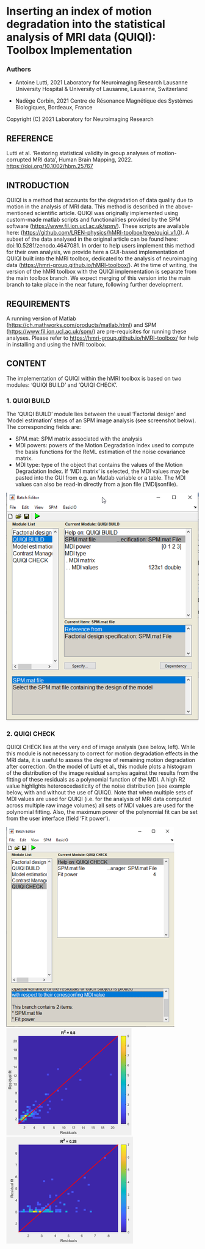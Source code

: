 
# Inserting an index of motion degradation into the statistical analysis of MRI data (QUIQI): Toolbox Implementation

### Authors

- Antoine Lutti, 2021
  Laboratory for Neuroimaging Research
  Lausanne University Hospital & University of Lausanne, Lausanne, Switzerland

- Nadège Corbin, 2021
  Centre de Résonance Magnétique des Systèmes Biologiques, Bordeaux, France

Copyright (C) 2021 Laboratory for Neuroimaging Research

## REFERENCE
Lutti et al. ‘Restoring statistical validity in group analyses of motion-corrupted MRI data’, Human Brain Mapping, 2022. https://doi.org/10.1002/hbm.25767

## INTRODUCTION
QUIQI is a method that accounts for the degradation of data quality due to motion in the analysis of MRI data. This method is described in the above-mentioned scientific article. QUIQI was originally implemented using custom-made matlab scripts and functionalities provided by the SPM software (https://www.fil.ion.ucl.ac.uk/spm/). These scripts are available here: (https://github.com/LREN-physics/hMRI-toolbox/tree/quiqi_v1.0). A subset of the data analysed in the original article can be found here: doi:10.5281/zenodo.4647081.
In order to help users implement this method for their own analysis, we provide here a GUI-based implementation of QUIQI built into the hMRI toolbox, dedicated to the analysis of neuroimaging data (https://hmri-group.github.io/hMRI-toolbox/). At the time of writing, the version of the hMRI toolbox with the QUIQI implementation is separate from the main toolbox branch. We expect merging of this version into the main branch to take place in the near future, following further development.

## REQUIREMENTS
A running version of Matlab (https://ch.mathworks.com/products/matlab.html) and SPM (https://www.fil.ion.ucl.ac.uk/spm/) are pre-requisites for running these analyses. Please refer to https://hmri-group.github.io/hMRI-toolbox/ for help in installing and using the hMRI toolbox.

## CONTENT
The implementation of QUIQI within the hMRI toolbox is based on two modules: ‘QUIQI BUILD’ and ‘QUIQI CHECK’.

### 1. QUIQI BUILD
The ‘QUIQI BUILD’ module lies between the usual ‘Factorial design’ and ‘Model estimation’ steps of an SPM image analysis (see screenshot below). The corresponding fields are:
- SPM.mat: SPM matrix associated with the analysis
- MDI powers: powers of the Motion Degradation Index used to compute the basis functions for the ReML estimation of the noise covariance matrix.
- MDI type: type of the object that contains the values of the Motion Degradation Index. If ‘MDI matrix’ is selected, the MDI values may be pasted into the GUI from e.g. an Matlab variable or a table. The MDI values can also be read-in directly from a json file (‘MDIjsonfile).

![QUIQI_build](figs\QUIQI_build.png)

### 2. QUIQI CHECK
QUIQI CHECK lies at the very end of image analysis (see below, left). While this module is not necessary to correct for motion degradation effects in the MRI data, it is useful to assess the degree of remaining motion degradation after correction. On the model of Lutti et al., this module plots a histogram of the distribution of the image residual samples against the results from the fitting of these residuals as a polynomial function of the MDI. A high R2 value highlights heteroscedasticity of the noise distribution (see example below, with and without the use of QUIQI). Note that when multiple sets of MDI values are used for QUIQI (i.e. for the analysis of MRI data computed across multiple raw image volumes) all sets of MDI values are used for the polynomial fitting. Also, the maximum power of the polynomial fit can be set from the user interface (field ‘Fit power’).

<img src="figs\QUIQI_check1.png" alt="QUIQI_check1" style="zoom:80%;" />
<img src="figs\QUIQI_check2.png" alt="QUIQI_check2" style="zoom:67%;" /><img src="figs\QUIQI_check3.png" alt="QUIQI_check3" style="zoom: 67%;" />